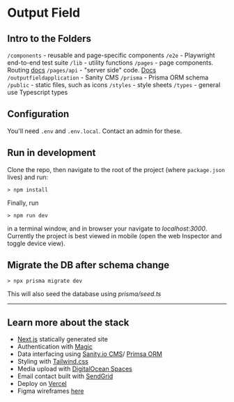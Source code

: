 # Output Field



## Intro to the Folders

`/components` - reusable and page-specific components
`/e2e` - Playwright end-to-end test suite
`/lib` - utility functions
`/pages` - page components. Routing [docs](https://nextjs.org/docs/routing/introduction)
`/pages/api` - "server side" code. [Docs](https://nextjs.org/docs/api-routes/introduction)
`/outputfieldapplication` - Sanity CMS
`/prisma` - Prisma ORM schema
`/public` - static files, such as icons
`/styles` - style sheets
`/types` - general use Typescript types

## Configuration

You'll need `.env` and `.env.local`. Contact an admin for these.


## Run in development

Clone the repo, then navigate to the root of the project (where `package.json` lives) and run:

```
> npm install
```


Finally, run 
```
> npm run dev
```
 in a terminal window, and in browser your navigate to *localhost:3000*. Currently the project is best viewed in mobile (open the web Inspector and toggle device view).

## Migrate the DB after schema change
```
> npx prisma migrate dev
```
This will also seed the database using *prisma/seed.ts*

--- 

## Learn more about the stack

* [Next.js](https://nextjs.org/) statically generated site
* Authentication with [Magic](https://magic.link/docs/introduction/what-is-magic)
* Data interfacing using [Sanity.io CMS](https://www.sanity.io/exchange/framework=nextjs)/ [Primsa ORM](https://www.prisma.io/docs/concepts/components/prisma-client/)
* Styling with [Tailwind.css](https://tailwindcss.com/docs/guides/nextjs)
* Media upload with [DigitalOcean Spaces](https://www.digitalocean.com/products/spaces)
* Email contact built with [SendGrid](https://www.freecodecamp.org/news/how-to-build-a-working-contact-form-with-sendgrid-and-next-js/)
* Deploy on [Vercel](https://vercel.com/solutions/nextjs)
* Figma wireframes [here](https://www.figma.com/file/nOVN00JxxMrwsn8sGB6oVW/OF-Overview?node-id=219%3A2879)
